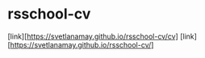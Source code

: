 # rsschool-cv
[link][https://svetlanamay.github.io/rsschool-cv/cv]
[link][https://svetlanamay.github.io/rsschool-cv/]